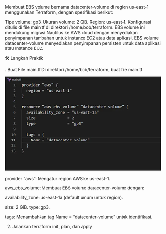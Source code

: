 Membuat EBS volume bernama datacenter-volume di region us-east-1 menggunakan Terraform, dengan spesifikasi berikut:

Tipe volume: gp3.
Ukuran volume: 2 GiB.
Region: us-east-1.
Konfigurasi ditulis di file main.tf di direktori /home/bob/terraform. EBS volume ini mendukung migrasi Nautilus ke AWS cloud dengan menyediakan penyimpanan tambahan untuk instance EC2 atau data aplikasi.
EBS volume datacenter-volume menyediakan penyimpanan persisten untuk data aplikasi atau instance EC2.

🛠 Langkah Praktik

. Buat File main.tf
Di direktori /home/bob/terraform, buat file main.tf

![alt text](image-13.png)

provider “aws”: Mengatur region AWS ke us-east-1.

aws_ebs_volume: Membuat EBS volume datacenter-volume dengan:

availability_zone: us-east-1a (default umum untuk region).

size: 2 GiB.
type: gp3.

tags: Menambahkan tag Name = “datacenter-volume” untuk identifikasi.

2. Jalankan terraform init, plan, dan apply